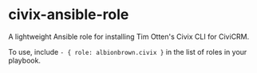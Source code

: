# civix-ansible-role
A lightweight Ansible role for installing Tim Otten's Civix CLI for CiviCRM.

To use, include `- { role: albionbrown.civix }` in the list of roles in your playbook.
